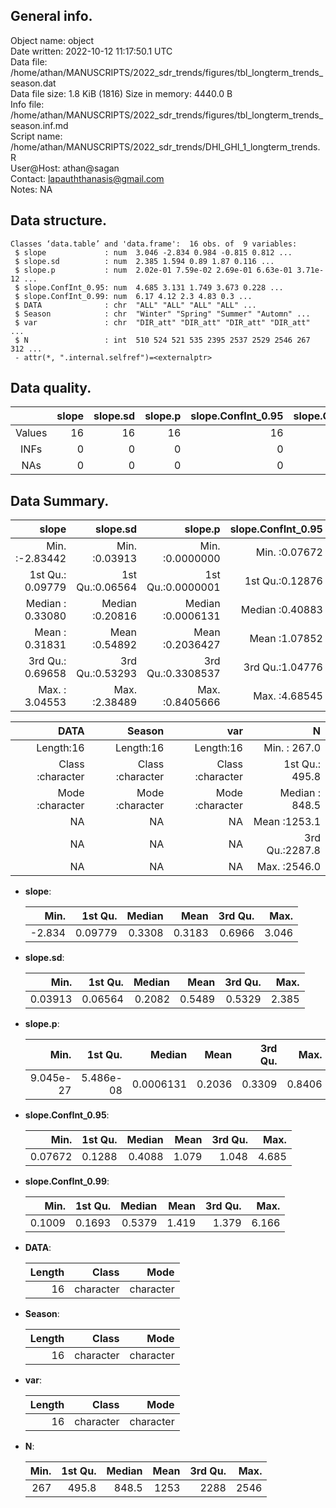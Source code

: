 <!-- This is a markdown file. -->


 General info.
---------------

Object name:    object      
Date written:   2022-10-12 11:17:50.1 UTC  
Data file:      /home/athan/MANUSCRIPTS/2022_sdr_trends/figures/tbl_longterm_trends_season.dat      
Data file size: 1.8 KiB (1816) 
Size in memory: 4440.0 B      
Info file:      /home/athan/MANUSCRIPTS/2022_sdr_trends/figures/tbl_longterm_trends_season.inf.md      
Script name:    /home/athan/MANUSCRIPTS/2022_sdr_trends/DHI_GHI_1_longterm_trends.R      
User@Host:      athan@sagan   
Contact:        <lapauththanasis@gmail.com>      
Notes:          NA      


 Data structure.
-----------------

```
Classes ‘data.table’ and 'data.frame':	16 obs. of  9 variables:
 $ slope             : num  3.046 -2.834 0.984 -0.815 0.812 ...
 $ slope.sd          : num  2.385 1.594 0.89 1.87 0.116 ...
 $ slope.p           : num  2.02e-01 7.59e-02 2.69e-01 6.63e-01 3.71e-12 ...
 $ slope.ConfInt_0.95: num  4.685 3.131 1.749 3.673 0.228 ...
 $ slope.ConfInt_0.99: num  6.17 4.12 2.3 4.83 0.3 ...
 $ DATA              : chr  "ALL" "ALL" "ALL" "ALL" ...
 $ Season            : chr  "Winter" "Spring" "Summer" "Automn" ...
 $ var               : chr  "DIR_att" "DIR_att" "DIR_att" "DIR_att" ...
 $ N                 : int  510 524 521 535 2395 2537 2529 2546 267 312 ...
 - attr(*, ".internal.selfref")=<externalptr> 
```


 Data quality.
---------------

| &nbsp; | slope | slope.sd | slope.p | slope.ConfInt_0.95 | slope.ConfInt_0.99 | DATA | Season | var |  N |
|:------:|------:|---------:|--------:|-------------------:|-------------------:|-----:|-------:|----:|---:|
| Values |    16 |       16 |      16 |                 16 |                 16 |    0 |      0 |   0 | 16 |
|  INFs  |     0 |        0 |       0 |                  0 |                  0 |    0 |      0 |   0 |  0 |
|  NAs   |     0 |        0 |       0 |                  0 |                  0 |    0 |      0 |   0 |  0 |


 Data Summary.
---------------

|            slope |        slope.sd |           slope.p | slope.ConfInt_0.95 | slope.ConfInt_0.99 |
|-----------------:|----------------:|------------------:|-------------------:|-------------------:|
| Min.   :-2.83442 | Min.   :0.03913 | Min.   :0.0000000 |    Min.   :0.07672 |     Min.   :0.1009 |
| 1st Qu.: 0.09779 | 1st Qu.:0.06564 | 1st Qu.:0.0000001 |    1st Qu.:0.12876 |     1st Qu.:0.1693 |
| Median : 0.33080 | Median :0.20816 | Median :0.0006131 |    Median :0.40883 |     Median :0.5379 |
| Mean   : 0.31831 | Mean   :0.54892 | Mean   :0.2036427 |    Mean   :1.07852 |     Mean   :1.4194 |
| 3rd Qu.: 0.69658 | 3rd Qu.:0.53293 | 3rd Qu.:0.3308537 |    3rd Qu.:1.04776 |     3rd Qu.:1.3794 |
| Max.   : 3.04553 | Max.   :2.38489 | Max.   :0.8405666 |    Max.   :4.68545 |     Max.   :6.1662 |

 

|             DATA |           Season |              var |              N |
|-----------------:|-----------------:|-----------------:|---------------:|
|        Length:16 |        Length:16 |        Length:16 | Min.   : 267.0 |
| Class :character | Class :character | Class :character | 1st Qu.: 495.8 |
| Mode  :character | Mode  :character | Mode  :character | Median : 848.5 |
|               NA |               NA |               NA | Mean   :1253.1 |
|               NA |               NA |               NA | 3rd Qu.:2287.8 |
|               NA |               NA |               NA | Max.   :2546.0 |



  * **slope**:


    |   Min. | 1st Qu. | Median |   Mean | 3rd Qu. |  Max. |
    |-------:|--------:|-------:|-------:|--------:|------:|
    | -2.834 | 0.09779 | 0.3308 | 0.3183 |  0.6966 | 3.046 |

  * **slope.sd**:


    |    Min. | 1st Qu. | Median |   Mean | 3rd Qu. |  Max. |
    |--------:|--------:|-------:|-------:|--------:|------:|
    | 0.03913 | 0.06564 | 0.2082 | 0.5489 |  0.5329 | 2.385 |

  * **slope.p**:


    |      Min. |   1st Qu. |    Median |   Mean | 3rd Qu. |   Max. |
    |----------:|----------:|----------:|-------:|--------:|-------:|
    | 9.045e-27 | 5.486e-08 | 0.0006131 | 0.2036 |  0.3309 | 0.8406 |

  * **slope.ConfInt_0.95**:


    |    Min. | 1st Qu. | Median |  Mean | 3rd Qu. |  Max. |
    |--------:|--------:|-------:|------:|--------:|------:|
    | 0.07672 |  0.1288 | 0.4088 | 1.079 |   1.048 | 4.685 |

  * **slope.ConfInt_0.99**:


    |   Min. | 1st Qu. | Median |  Mean | 3rd Qu. |  Max. |
    |-------:|--------:|-------:|------:|--------:|------:|
    | 0.1009 |  0.1693 | 0.5379 | 1.419 |   1.379 | 6.166 |

  * **DATA**:


    | Length |     Class |      Mode |
    |-------:|----------:|----------:|
    |     16 | character | character |

  * **Season**:


    | Length |     Class |      Mode |
    |-------:|----------:|----------:|
    |     16 | character | character |

  * **var**:


    | Length |     Class |      Mode |
    |-------:|----------:|----------:|
    |     16 | character | character |

  * **N**:


    | Min. | 1st Qu. | Median | Mean | 3rd Qu. | Max. |
    |-----:|--------:|-------:|-----:|--------:|-----:|
    |  267 |   495.8 |  848.5 | 1253 |    2288 | 2546 |


<!-- end of list -->



